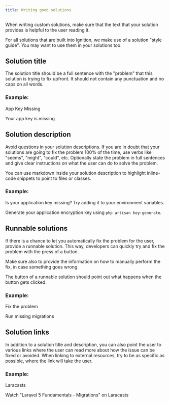 ```yaml
---
title: Writing good solutions
---
```


When writing custom solutions, make sure that the text that your solution provides is helpful to the user reading it.

For all solutions that are built into Ignition, we make use of a solution "style guide".
You may want to use them in your solutions too.

## Solution title

The solution title should be a full sentence with the "problem" that this solution is trying to fix upfront. It should not contain any punctuation and no caps on all words.

### Example:

<i class="fas fa-times-circle text-red-400"></i> App Key Missing

<i class="fas fa-check-circle text-green-500"></i> Your app key is missing

## Solution description

Avoid questions in your solution descriptions. If you are in doubt that your solutions are going to fix the problem 100% of the time, use verbs like "seems", "might", "could", etc.
Optionally state the problem in full sentences and give clear instructions on what the user can do to solve the problem.

You can use markdown inside your solution description to highlight inline-code snippets to point to files or classes.

### Example:

<i class="fas fa-times-circle text-red-400"></i> Is your application key missing? Try adding it to your environment variables.

<i class="fas fa-check-circle text-green-500"></i> Generate your application encryption key using `php artisan key:generate`.

## Runnable solutions

If there is a chance to let you automatically fix the problem for the user, provide a runnable solution. This way, developers can quickly try and fix the problem with the press of a button.

Make sure also to provide the information on how to manually perform the fix, in case something goes wrong.

The button of a runnable solution should point out what happens when the button gets clicked.

### Example:

<i class="fas fa-times-circle text-red-400"></i> Fix the problem

<i class="fas fa-check-circle text-green-500"></i> Run missing migrations

## Solution links

In addition to a solution title and description, you can also point the user to various links where the user can read more about how the issue can be fixed or avoided. When linking to external resources, try to be as specific as possible, where the link will take the user.

### Example:

<i class="fas fa-times-circle text-red-400"></i> Laracasts

<i class="fas fa-check-circle text-green-500"></i> Watch "Laravel 5 Fundamentals - Migrations" on Laracasts
